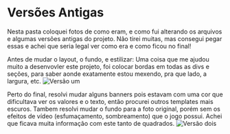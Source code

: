 # Versões Antigas
Nesta pasta coloquei fotos de como eram, e como fui alterando os arquivos e algumas versões antigas do projeto. Não tirei muitas, mas consegui pegar essas e achei que seria legal ver como era e como ficou no final!  

Antes de mudar o layout, o fundo, e estilizar:
Uma coisa que me ajudou muito a desenvovler este projeto, foi colocar bordas em todas as divs e seções, para saber aonde exatamente estou mexendo, pra que lado, a largura, etc.
![Versão um](V1.png)


Perto do final, resolvi mudar alguns banners pois estavam com uma cor que dificultava ver os valores e o texto, então procurei outros templates mais escuros.
Tambem resolvi mudar o fundo para a foto original, porém sem os efeitos de vídeo (esfumaçamento, sombreamento) que o jogo possui. Achei que ficava muita informação com este tanto de quadrados.
![Versão dois](V2.png)
